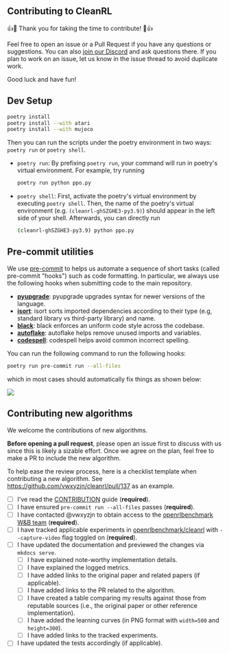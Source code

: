 ## Contributing to CleanRL

👍🎉 Thank you for taking the time to contribute! 🎉👍

Feel free to open an issue or a Pull Request if you have any questions or suggestions. You can also [join our Discord](https://discord.gg/D6RCjA6sVT) and ask questions there. If you plan to work on an issue, let us know in the issue thread to avoid duplicate work.

Good luck and have fun!

## Dev Setup

```bash
poetry install
poetry install --with atari
poetry install --with mujoco
```

Then you can run the scripts under the poetry environment in two ways: `poetry run` or `poetry shell`. 

* `poetry run`:
    By prefixing `poetry run`, your command will run in poetry's virtual environment. For example, try running
    ```bash
    poetry run python ppo.py
    ```
* `poetry shell`:
    First, activate the poetry's virtual environment by executing `poetry shell`. Then, the name of the poetry's
    virtual environment (e.g. `(cleanrl-ghSZGHE3-py3.9)`) should appear in the left side of your shell.
    Afterwards, you can directly run
    ```bash
    (cleanrl-ghSZGHE3-py3.9) python ppo.py
    ```


## Pre-commit utilities

We use [pre-commit](https://pre-commit.com/) to helps us automate a sequence of short tasks (called pre-commit "hooks") such as code formatting. In particular, we always use the following hooks when submitting code to the main repository.

* [**pyupgrade**](https://github.com/asottile/pyupgrade): pyupgrade upgrades syntax for newer versions of the language. 
* [**isort**](https://github.com/PyCQA/isort): isort sorts imported dependencies according to their type (e.g, standard library vs third-party library) and name.
* [**black**](https://black.readthedocs.io/en/stable/): black enforces an uniform code style across the codebase.
* [**autoflake**](https://github.com/PyCQA/autoflake): autoflake helps remove unused imports and variables.
* [**codespell**](https://github.com/codespell-project/codespell): codespell helps avoid common incorrect spelling.

You can run the following command to run the following hooks:

```bash
poetry run pre-commit run --all-files
```

which in most cases should automatically fix things as shown below: 

![](docs/static/pre-commit.png)

## Contributing new algorithms

We welcome the contributions of new algorithms.

**Before opening a pull request**, please open an issue first to discuss with us since this is likely a sizable effort. Once we agree on the plan, feel free to make a PR to include the new algorithm.

To help ease the review process, here is a checklist template when contributing a new algorithm. See https://github.com/vwxyzjn/cleanrl/pull/137 as an example.

- [ ] I've read the [CONTRIBUTION](https://github.com/vwxyzjn/cleanrl/blob/master/CONTRIBUTING.md) guide (**required**).
- [ ] I have ensured `pre-commit run --all-files` passes (**required**).
- [ ] I have contacted @vwxyzjn to obtain access to the [openrlbenchmark W&B team](https://wandb.ai/openrlbenchmark) (**required**).
- [ ] I have tracked applicable experiments in [openrlbenchmark/cleanrl](https://wandb.ai/openrlbenchmark/cleanrl) with `--capture-video` flag toggled on (**required**).
- [ ] I have updated the documentation and previewed the changes via `mkdocs serve`.
    - [ ] I have explained note-worthy implementation details.
    - [ ] I have explained the logged metrics.
    - [ ] I have added links to the original paper and related papers (if applicable).
    - [ ] I have added links to the PR related to the algorithm.
    - [ ] I have created a table comparing my results against those from reputable sources (i.e., the original paper or other reference implementation).
    - [ ] I have added the learning curves (in PNG format with `width=500` and `height=300`).
    - [ ] I have added links to the tracked experiments.
- [ ] I have updated the tests accordingly (if applicable).

